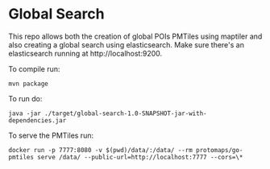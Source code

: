 # Global Search

This repo allows both the creation of global POIs PMTiles using maptiler and also creating a global search using elasticsearch.
Make sure there's an elasticsearch running at http://localhost:9200.

To compile run:

`mvn package`

To run do:

`java -jar ./target/global-search-1.0-SNAPSHOT-jar-with-dependencies.jar`

To serve the PMTiles run:

`docker run -p 7777:8080 -v $(pwd)/data/:/data/ --rm protomaps/go-pmtiles serve /data/ --public-url=http://localhost:7777 --cors=\*`
